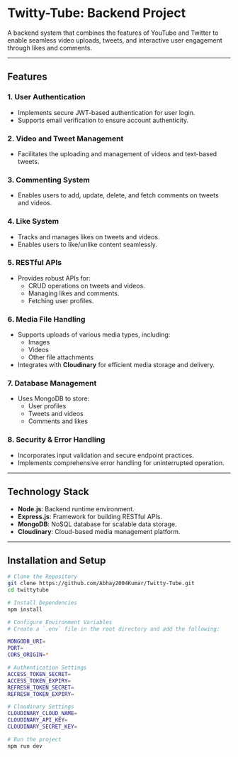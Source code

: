 # Twitty-Tube: Backend Project

A backend system that combines the features of YouTube and Twitter to enable seamless video uploads, tweets, and interactive user engagement through likes and comments.

---

## **Features**

### **1. User Authentication**
- Implements secure JWT-based authentication for user login.
- Supports email verification to ensure account authenticity.

### **2. Video and Tweet Management**
- Facilitates the uploading and management of videos and text-based tweets.

### **3. Commenting System**
- Enables users to add, update, delete, and fetch comments on tweets and videos.

### **4. Like System**
- Tracks and manages likes on tweets and videos.
- Enables users to like/unlike content seamlessly.

### **5. RESTful APIs**
- Provides robust APIs for:
  - CRUD operations on tweets and videos.
  - Managing likes and comments.
  - Fetching user profiles.

### **6. Media File Handling**
- Supports uploads of various media types, including:
  - Images
  - Videos
  - Other file attachments
- Integrates with **Cloudinary** for efficient media storage and delivery.

### **7. Database Management**
- Uses MongoDB to store:
  - User profiles
  - Tweets and videos
  - Comments and likes

### **8. Security & Error Handling**
- Incorporates input validation and secure endpoint practices.
- Implements comprehensive error handling for uninterrupted operation.

---

## **Technology Stack**

- **Node.js**: Backend runtime environment.
- **Express.js**: Framework for building RESTful APIs.
- **MongoDB**: NoSQL database for scalable data storage.
- **Cloudinary**: Cloud-based media management platform.

---

## **Installation and Setup**

```bash
# Clone the Repository
git clone https://github.com/Abhay2004Kumar/Twitty-Tube.git
cd twittytube

# Install Dependencies
npm install

# Configure Environment Variables
# Create a `.env` file in the root directory and add the following:

MONGODB_URI=
PORT=
CORS_ORIGIN=*

# Authentication Settings
ACCESS_TOKEN_SECRET=
ACCESS_TOKEN_EXPIRY=
REFRESH_TOKEN_SECRET=
REFRESH_TOKEN_EXPIRY=

# Cloudinary Settings
CLOUDINARY_CLOUD_NAME=
CLOUDINARY_API_KEY=
CLOUDINARY_SECRET_KEY=

# Run the project
npm run dev


